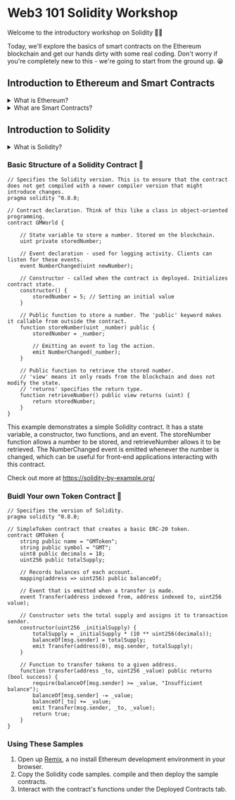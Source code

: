 # Web3 101 Solidity Workshop
Welcome to the introductory workshop on Solidity 👨‍💻

Today, we'll explore the basics of smart contracts on the Ethereum blockchain and get our hands dirty with some real coding. Don't worry if you're completely new to this - we're going to start from the ground up. 😁

## Introduction to Ethereum and Smart Contracts
<details>
<summary>What is Ethereum?</summary>
Ethereum is a decentralized, open-source blockchain system featuring smart contract functionality. Often referred to as a "world computer", Ethereum provides a platform where developers can build and deploy decentralized applications (DApps). Unlike Bitcoin, which is primarily a digital currency, Ethereum is a broader platform for developing a wide range of decentralized applications.

Ethereum's native cryptocurrency, Ether (ETH), is used to facilitate transactions on the platform. It acts as a 'fuel' for operating the distributed application platform. Ethereum has become a hub for numerous decentralized finance (DeFi) applications, NFTs (Non-Fungible Tokens), and other blockchain-based projects.  
</details>

<details>
<summary>What are Smart Contracts?</summary>

At the heart of Ethereum's functionality are smart contracts. A smart contract is a self-executing contract with the terms of the agreement between buyer and seller being directly written into lines of code. These contracts run on the blockchain, so they are stored on a public database and cannot be changed. The transactions that happen in a smart contract are processed by the blockchain, which means they can be sent automatically without a third party.

Key features of smart contracts:

```
- Autonomy: Once deployed, they operate without further intervention from the participants.
- Trustless: The decentralized and transparent nature of the blockchain means trust is built into the system.
- Backup: Data is duplicated across the blockchain, mitigating the risk of data loss.
- Safety: Encrypted and secure, reducing the risk of hacks or fraud.
- Speed: Automated processes significantly reduce the time of transactions.
```

Smart contracts are written in a programming language called Solidity, which is specifically designed for Ethereum to create these contracts.
</details>

## Introduction to Solidity
<details>
<summary>What is Solidity?</summary>

Solidity is a high-level, object-oriented programming language designed specifically for writing smart contracts. It is used for implementing smart contracts on various blockchain platforms, most notably, Ethereum. Developed by Ethereum's team, its syntax is heavily influenced by JavaScript, C++, and Python, making it relatively easy to understand for those familiar with any of these languages.

Key Features of Solidity

```
- Statically Typed: Solidity is a statically-typed language, meaning the data type of each variable (integer, string, array, etc.) must be specified.
- EVM Compatibility: Solidity is designed to compile code for the Ethereum Virtual Machine (EVM), the runtime environment for Ethereum smart contracts.
- Smart Contract Oriented: It offers various features like inheritance, libraries, and user-defined types to facilitate robust smart contract development.
- Security Focused: Given the immutable and high-value nature of blockchain, Solidity includes various features to handle security vulnerabilities and threats.
```
</details>

### Basic Structure of a Solidity Contract 📝
```solidity
// Specifies the Solidity version. This is to ensure that the contract does not get compiled with a newer compiler version that might introduce changes.
pragma solidity ^0.8.0;

// Contract declaration. Think of this like a class in object-oriented programming.
contract GMWorld {

    // State variable to store a number. Stored on the blockchain.
    uint private storedNumber;

    // Event declaration - used for logging activity. Clients can listen for these events.
    event NumberChanged(uint newNumber);

    // Constructor - called when the contract is deployed. Initializes contract state.
    constructor() {
        storedNumber = 5; // Setting an initial value
    }

    // Public function to store a number. The 'public' keyword makes it callable from outside the contract.
    function storeNumber(uint _number) public {
        storedNumber = _number;

        // Emitting an event to log the action.
        emit NumberChanged(_number);
    }

    // Public function to retrieve the stored number. 
    // 'view' means it only reads from the blockchain and does not modify the state.
    // 'returns' specifies the return type.
    function retrieveNumber() public view returns (uint) {
        return storedNumber;
    }
}
```

This example demonstrates a simple Solidity contract. It has a state variable, a constructor, two functions, and an event. The storeNumber function allows a number to be stored, and retrieveNumber allows it to be retrieved. The NumberChanged event is emitted whenever the number is changed, which can be useful for front-end applications interacting with this contract.

Check out more at https://solidity-by-example.org/

### Buidl Your own Token Contract 🚀
```solidity
// Specifies the version of Solidity.
pragma solidity ^0.8.0;

// SimpleToken contract that creates a basic ERC-20 token.
contract GMToken {
    string public name = "GMToken";
    string public symbol = "GMT";
    uint8 public decimals = 18;
    uint256 public totalSupply;

    // Records balances of each account.
    mapping(address => uint256) public balanceOf;

    // Event that is emitted when a transfer is made.
    event Transfer(address indexed from, address indexed to, uint256 value);

    // Constructor sets the total supply and assigns it to transaction sender.
    constructor(uint256 _initialSupply) {
        totalSupply = _initialSupply * (10 ** uint256(decimals));
        balanceOf[msg.sender] = totalSupply;
        emit Transfer(address(0), msg.sender, totalSupply);
    }

    // Function to transfer tokens to a given address.
    function transfer(address _to, uint256 _value) public returns (bool success) {
        require(balanceOf[msg.sender] >= _value, "Insufficient balance");
        balanceOf[msg.sender] -= _value;
        balanceOf[_to] += _value;
        emit Transfer(msg.sender, _to, _value);
        return true;
    }
}
```

### Using These Samples
1. Open up [Remix](https://remix.ethereum.org), a no install Ethereum development environment in your browser.
2. Copy the Solidity code samples. compile and then deploy the sample contracts.
3. Interact with the contract's functions under the Deployed Contracts tab.
